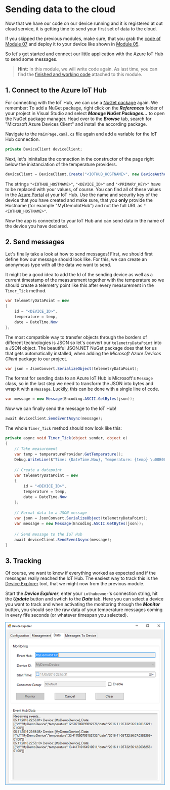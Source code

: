 # Sending data to the cloud
Now that we have our code on our device running and it is registered at out cloud service, it is getting time to send your first set of data to the cloud.

If you skipped the previous modules, make sure, that you grab the [code of Module 07](/07%20RGetting%20Rtemperature%20Rvalues/Code) and deploy it to your device like shown in [Module 05](/05%20Setting%20up).

So let's get started and connect our little application with the Azure IoT Hub to send some messages.

> **Hint:** In this module, we will write code again. As last time, you can find the [finished and working code](./Code) attached to this module.

## 1. Connect to the Azure IoT Hub
For connecting with the IoT Hub, we can use a [NuGet package](https://www.nuget.org/packages/Microsoft.Azure.Devices.Client/) again. We remember: To add a NuGet package, right click on the ***References*** folder of your project in Visual Studio and select ***Manage NuGet Packages...*** to open the NuGet package manager. Head over to the ***Browse*** tab, search for "Microsoft Azure Devices Client" and install the according package.

Navigate to the `MainPage.xaml.cs` file again and add a variable for the IoT Hub connection.

```csharp
private DeviceClient deviceClient;
```

Next, let's ininitalize the connection in the constructor of the page right below the inistanciation of the temperature providers.

```csharp
deviceClient = DeviceClient.Create("<IOTHUB_HOSTNAME>", new DeviceAuthenticationWithRegistrySymmetricKey("<DEVICE_ID>", "<DEVICE_KEY>"));
```

The strings `"<IOTHUB_HOSTNAME>"`, `"<DEVICE_ID>"` and `"<PRIMARY_KEY>"` have to be replaced with your values, of course. You can find all of these values in the [Azure Portal](https://portal.azure.com) at your IoT Hub. Use the name and security key of the device that you have created and make sure, that you **only** provide the Hostname (for example "MyDemoIotHub") and not the full URL as `"<IOTHUB_HOSTNAME>"`.

Now the app is connected to your IoT Hub and can send data in the name of the device you have declared.

## 2. Send messages
Let's finally take a look at how to send messages! First, we should first define how our message should look like. For this, we can create an anonymous type with all the data we want to send.

It might be a good idea to add the Id of the sending device as well as a current timestamp of the measurement together with the temperature so we should create a telemetry point like this after every measurement in the `Timer_Tick` method.

```csharp
var telemetryDataPoint = new
{
    id = "<DEVICE_ID>",
    temperature = temp,
    date = DateTime.Now
};
```

The most compatible way to transfer objects through the borders of different technologies is JSON so let's convert our `telemetryDataPoint` into a JSON object. The beautiful JSON.NET NuGet package does that for us that gets automatically installed, when adding the *Microsoft Azure Devices Client* package to our project.

```csharp
var json = JsonConvert.SerializeObject(telemetryDataPoint);
```

The format for sending data to an Azure IoT Hub is Microsoft's `Message` class, so in the last step we need to transform the JSON into bytes and wrap it with a `Message`. Luckily, this can be done with a single line of code.

```csharp
var message = new Message(Encoding.ASCII.GetBytes(json));
```

Now we can finally send the message to the IoT Hub!

```csharp
await deviceClient.SendEventAsync(message);
```

The whole `Timer_Tick` method should now look like this:

```csharp
private async void Timer_Tick(object sender, object e)
{
    // Take measurement
    var temp = temperatureProvider.GetTemperature();
    Debug.WriteLine($"Time: {DateTime.Now}, Temperature: {temp} \u00B0C");

    // Create a datapoint
    var telemetryDataPoint = new
    {
        id = "<DEVICE_ID>",
        temperature = temp,
        date = DateTime.Now
    };

    // Format data to a JSON message
    var json = JsonConvert.SerializeObject(telemetryDataPoint);
    var message = new Message(Encoding.ASCII.GetBytes(json));

    // Send message to the IoT Hub
    await deviceClient.SendEventAsync(message);
}
```

## 3. Tracking
Of course, we want to know if everything worked as expected and if the messages really reached the IoT Hub. The easiest way to track this is the [Device Explorer](https://github.com/Azure/azure-iot-sdks/tree/master/tools/DeviceExplorer)  tool, that we might now from the previous module.

Start the ***Device Explorer***, enter your `iothubowner`'s connection string, hit the ***Update*** button and swtich to the ***Data*** tab. Here you can select a device you want to track and when activating the monitoring through the ***Monitor*** button, you should see the raw data of your temperature messages coming in every fife seconds (or whatever timespan you selected).

![Device Explorer tracking the raw messages](/Misc/deviceexplorermonitoring.png)
